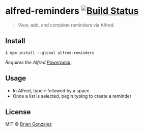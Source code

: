 # alfred-reminders [![Build Status](https://travis-ci.org/briangonzalez/alfred-reminders.svg?branch=master)](https://travis-ci.org/briangonzalez/alfred-reminders)

> View, add, and complete reminders via Alfred.


## Install

```
$ npm install --global alfred-reminders
```

*Requires the Alfred [Powerpack](https://www.alfredapp.com/powerpack/).*


## Usage

- In Alfred, type `r` followed by a space
- Once a list is selected, begin typing to create a reminder


## License

MIT © [Brian Gonzalez](https://briangonzalez.org)
